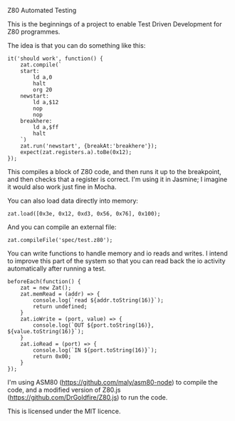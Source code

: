 Z80 Automated Testing

This is the beginnings of a project to enable Test Driven Development
for Z80 programmes.

The idea is that you can do something like this:

    it('should work', function() {
        zat.compile(`
        start:
            ld a,0
            halt
            org 20
        newstart:
            ld a,$12
            nop
            nop
        breakhere:
            ld a,$ff
            halt
        `)
        zat.run('newstart', {breakAt:'breakhere'});
        expect(zat.registers.a).toBe(0x12);
    });

This compiles a block of Z80 code, and then runs it up to the breakpoint, and then checks that a register is correct. I'm using it in Jasmine; I imagine it would also work just fine in Mocha.

You can also load data directly into memory:

    zat.load([0x3e, 0x12, 0xd3, 0x56, 0x76], 0x100);

And you can compile an external file:

    zat.compileFile('spec/test.z80');

You can write functions to handle memory and io reads and writes. I intend to improve this part
of the system so that you can read back the io activity automatically after running a test.

    beforeEach(function() {
        zat = new Zat();
        zat.memRead = (addr) => {
            console.log(`read ${addr.toString(16)}`);
            return undefined;
        }
        zat.ioWrite = (port, value) => {
            console.log(`OUT ${port.toString(16)}, ${value.toString(16)}`);
        }
        zat.ioRead = (port) => {
            console.log(`IN ${port.toString(16)}`);
            return 0x00;
        }
    });

I'm using ASM80 (https://github.com/maly/asm80-node) to compile the code, and a modified version
of Z80.js (https://github.com/DrGoldfire/Z80.js) to run the code.

This is licensed under the MIT licence.